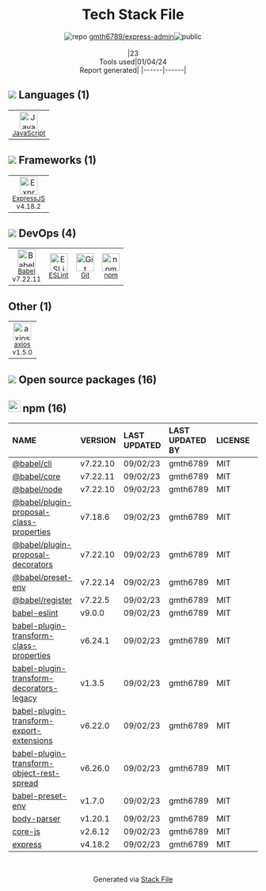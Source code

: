 <!--
&lt;--- Readme.md Snippet without images Start ---&gt;
## Tech Stack
gmth6789/express-admin is built on the following main stack:

- [ExpressJS](http://expressjs.com/) – Microframeworks (Backend)
- [JavaScript](https://developer.mozilla.org/en-US/docs/Web/JavaScript) – Languages
- [Babel](http://babeljs.io/) – JavaScript Compilers
- [ESLint](http://eslint.org/) – Code Review
- [axios](https://github.com/mzabriskie/axios) – Javascript Utilities & Libraries

Full tech stack [here](/techstack.md)

&lt;--- Readme.md Snippet without images End ---&gt;

&lt;--- Readme.md Snippet with images Start ---&gt;
## Tech Stack
gmth6789/express-admin is built on the following main stack:

- <img width='25' height='25' src='https://img.stackshare.io/service/1163/hashtag.png' alt='ExpressJS'/> [ExpressJS](http://expressjs.com/) – Microframeworks (Backend)
- <img width='25' height='25' src='https://img.stackshare.io/service/1209/javascript.jpeg' alt='JavaScript'/> [JavaScript](https://developer.mozilla.org/en-US/docs/Web/JavaScript) – Languages
- <img width='25' height='25' src='https://img.stackshare.io/service/2739/-1wfGjNw.png' alt='Babel'/> [Babel](http://babeljs.io/) – JavaScript Compilers
- <img width='25' height='25' src='https://img.stackshare.io/service/3337/Q4L7Jncy.jpg' alt='ESLint'/> [ESLint](http://eslint.org/) – Code Review
- <img width='25' height='25' src='https://img.stackshare.io/no-img-open-source.png' alt='axios'/> [axios](https://github.com/mzabriskie/axios) – Javascript Utilities & Libraries

Full tech stack [here](/techstack.md)

&lt;--- Readme.md Snippet with images End ---&gt;
-->
<div align="center">

# Tech Stack File
![](https://img.stackshare.io/repo.svg "repo") [gmth6789/express-admin](https://github.com/gmth6789/express-admin)![](https://img.stackshare.io/public_badge.svg "public")
<br/><br/>
|23<br/>Tools used|01/04/24 <br/>Report generated|
|------|------|
</div>

## <img src='https://img.stackshare.io/languages.svg'/> Languages (1)
<table><tr>
  <td align='center'>
  <img width='36' height='36' src='https://img.stackshare.io/service/1209/javascript.jpeg' alt='JavaScript'>
  <br>
  <sub><a href="https://developer.mozilla.org/en-US/docs/Web/JavaScript">JavaScript</a></sub>
  <br>
  <sub></sub>
</td>

</tr>
</table>

## <img src='https://img.stackshare.io/frameworks.svg'/> Frameworks (1)
<table><tr>
  <td align='center'>
  <img width='36' height='36' src='https://img.stackshare.io/service/1163/hashtag.png' alt='ExpressJS'>
  <br>
  <sub><a href="http://expressjs.com/">ExpressJS</a></sub>
  <br>
  <sub>v4.18.2</sub>
</td>

</tr>
</table>

## <img src='https://img.stackshare.io/devops.svg'/> DevOps (4)
<table><tr>
  <td align='center'>
  <img width='36' height='36' src='https://img.stackshare.io/service/2739/-1wfGjNw.png' alt='Babel'>
  <br>
  <sub><a href="http://babeljs.io/">Babel</a></sub>
  <br>
  <sub>v7.22.11</sub>
</td>

<td align='center'>
  <img width='36' height='36' src='https://img.stackshare.io/service/3337/Q4L7Jncy.jpg' alt='ESLint'>
  <br>
  <sub><a href="http://eslint.org/">ESLint</a></sub>
  <br>
  <sub></sub>
</td>

<td align='center'>
  <img width='36' height='36' src='https://img.stackshare.io/service/1046/git.png' alt='Git'>
  <br>
  <sub><a href="http://git-scm.com/">Git</a></sub>
  <br>
  <sub></sub>
</td>

<td align='center'>
  <img width='36' height='36' src='https://img.stackshare.io/service/1120/lejvzrnlpb308aftn31u.png' alt='npm'>
  <br>
  <sub><a href="https://www.npmjs.com/">npm</a></sub>
  <br>
  <sub></sub>
</td>

</tr>
</table>

## Other (1)
<table><tr>
  <td align='center'>
  <img width='36' height='36' src='https://img.stackshare.io/no-img-open-source.png' alt='axios'>
  <br>
  <sub><a href="https://github.com/mzabriskie/axios">axios</a></sub>
  <br>
  <sub>v1.5.0</sub>
</td>

</tr>
</table>


## <img src='https://img.stackshare.io/group.svg' /> Open source packages (16)</h2>

## <img width='24' height='24' src='https://img.stackshare.io/service/1120/lejvzrnlpb308aftn31u.png'/> npm (16)

|NAME|VERSION|LAST UPDATED|LAST UPDATED BY|LICENSE|VULNERABILITIES|
|:------|:------|:------|:------|:------|:------|
|[@babel/cli](https://www.npmjs.com/@babel/cli)|v7.22.10|09/02/23|gmth6789 |MIT|N/A|
|[@babel/core](https://www.npmjs.com/@babel/core)|v7.22.11|09/02/23|gmth6789 |MIT|N/A|
|[@babel/node](https://www.npmjs.com/@babel/node)|v7.22.10|09/02/23|gmth6789 |MIT|N/A|
|[@babel/plugin-proposal-class-properties](https://www.npmjs.com/@babel/plugin-proposal-class-properties)|v7.18.6|09/02/23|gmth6789 |MIT|N/A|
|[@babel/plugin-proposal-decorators](https://www.npmjs.com/@babel/plugin-proposal-decorators)|v7.22.10|09/02/23|gmth6789 |MIT|N/A|
|[@babel/preset-env](https://www.npmjs.com/@babel/preset-env)|v7.22.14|09/02/23|gmth6789 |MIT|N/A|
|[@babel/register](https://www.npmjs.com/@babel/register)|v7.22.5|09/02/23|gmth6789 |MIT|N/A|
|[babel-eslint](https://www.npmjs.com/babel-eslint)|v9.0.0|09/02/23|gmth6789 |MIT|N/A|
|[babel-plugin-transform-class-properties](https://www.npmjs.com/babel-plugin-transform-class-properties)|v6.24.1|09/02/23|gmth6789 |MIT|N/A|
|[babel-plugin-transform-decorators-legacy](https://www.npmjs.com/babel-plugin-transform-decorators-legacy)|v1.3.5|09/02/23|gmth6789 |MIT|N/A|
|[babel-plugin-transform-export-extensions](https://www.npmjs.com/babel-plugin-transform-export-extensions)|v6.22.0|09/02/23|gmth6789 |MIT|N/A|
|[babel-plugin-transform-object-rest-spread](https://www.npmjs.com/babel-plugin-transform-object-rest-spread)|v6.26.0|09/02/23|gmth6789 |MIT|N/A|
|[babel-preset-env](https://www.npmjs.com/babel-preset-env)|v1.7.0|09/02/23|gmth6789 |MIT|N/A|
|[body-parser](https://www.npmjs.com/body-parser)|v1.20.1|09/02/23|gmth6789 |MIT|N/A|
|[core-js](https://www.npmjs.com/core-js)|v2.6.12|09/02/23|gmth6789 |MIT|N/A|
|[express](https://www.npmjs.com/express)|v4.18.2|09/02/23|gmth6789 |MIT|N/A|

<br/>
<div align='center'>

Generated via [Stack File](https://github.com/marketplace/stack-file)
